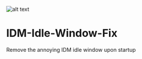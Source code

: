 ![alt text][header]

# IDM-Idle-Window-Fix
Remove the annoying IDM idle window upon startup

[header]: https://imgur.com/a/Rzt3xHf.png "Repo header"
